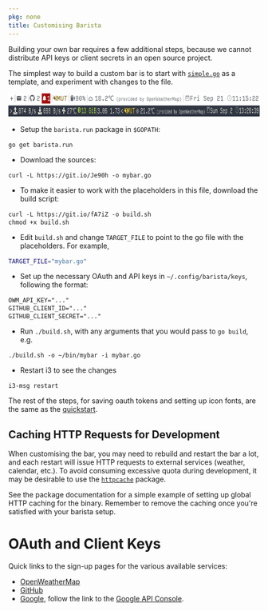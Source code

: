 ```yaml
---
pkg: none
title: Customising Barista
---
```


Building your own bar requires a few additional steps, because we cannot distribute API keys or
client secrets in an open source project.

The simplest way to build a custom bar is to start with
[`simple.go`](https://github.com/soumya92/barista/blob/master/samples/simple/simple.go)
as a template, and experiment with changes to the file.

<div style="text-align: center">
  <img src="/assets/images/simple-light-screenshot.png" alt="Screenshot of simple bar" height="22" />
  <br />
  <img src="/assets/images/simple-screenshot.png" alt="Another screenshot of simple bar" height="22" />
</div>

  - Setup the `barista.run` package in `$GOPATH`:

  ```shell
go get barista.run
```

  - Download the sources:

  ```shell
curl -L https://git.io/Je90h -o mybar.go
```

  - To make it easier to work with the placeholders in this file, download the build script:
  
  ```shell
curl -L https://git.io/fA7iZ -o build.sh
chmod +x build.sh
```

  - Edit `build.sh` and change `TARGET_FILE` to point to the go file with the placeholders.
    For example,
  
  ```bash
TARGET_FILE="mybar.go"
```

  - Set up the necessary OAuth and API keys in `~/.config/barista/keys`, following the format:

  ```
OWM_API_KEY="..."
GITHUB_CLIENT_ID="..."
GITHUB_CLIENT_SECRET="..."
```

  - Run `./build.sh`, with any arguments that you would pass to `go build`, e.g.
  
  ```shell
./build.sh -o ~/bin/mybar -i mybar.go
```

  - Restart i3 to see the changes

  ```shell
i3-msg restart
```

The rest of the steps, for saving oauth tokens and setting up icon fonts, are the same as the
[quickstart](/#quickstart).

## Caching HTTP Requests for Development

When customising the bar, you may need to rebuild and restart the bar a lot, and each restart will
issue HTTP requests to external services (weather, calendar, etc.). To avoid consuming excessive
quota during development, it may be desirable to use the [`httpcache`](/testing/httpcache) package.

See the package documentation for a simple example of setting up global HTTP caching for the binary.
Remember to remove the caching once you're satisfied with your barista setup.

# OAuth and Client Keys

Quick links to the sign-up pages for the various available services:

- [OpenWeatherMap](https://openweathermap.org/appid)
- [GitHub](https://github.com/settings/applications/new)
- [Google](https://developers.google.com/identity/protocols/OAuth2), follow the link to the
  [Google API Console](https://console.developers.google.com/).
